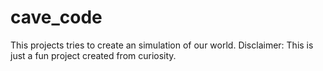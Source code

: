 # cave_code
This projects tries to create an simulation of our world. Disclaimer: This is just a fun project created from curiosity.
